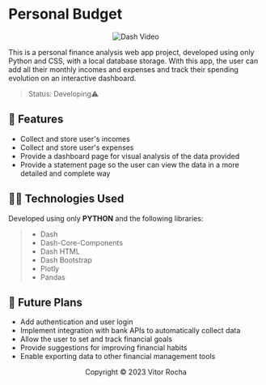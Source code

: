 # Personal Budget

<div align="center">

![Dash Video](https://user-images.githubusercontent.com/67192661/235944161-80ea2844-e5fa-407a-8a9b-b23c183bfeb6.gif)

</div>

This is a personal finance analysis web app project, developed using only Python and CSS, with a local database storage. With this app, the user can add all their monthly incomes and expenses and track their spending evolution on an interactive dashboard.

>Status: Developing⚠️

## 🔧 Features

- Collect and store user's incomes
- Collect and store user's expenses
- Provide a dashboard page for visual analysis of the data provided
- Provide a statement page so the user can view the data in a more detailed and complete way

## 👨‍💻 Technologies Used

Developed using only **PYTHON** and the following libraries:
> - Dash
> - Dash-Core-Components
> - Dash HTML
> - Dash Bootstrap
> - Plotly
> - Pandas

## 🚀 Future Plans

- Add authentication and user login
- Implement integration with bank APIs to automatically collect data
- Allow the user to set and track financial goals
- Provide suggestions for improving financial habits
- Enable exporting data to other financial management tools

<p align="center">Copyright © 2023 Vitor Rocha</p>
